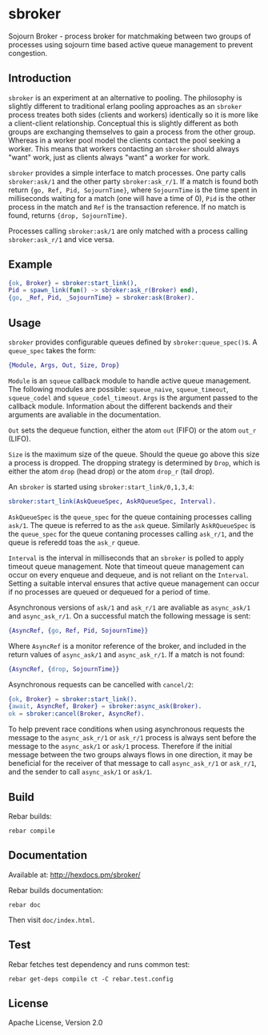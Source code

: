 sbroker
=======

Sojourn Broker - process broker for matchmaking between two groups of processes
using sojourn time based active queue management to prevent congestion.

Introduction
------------

`sbroker` is an experiment at an alternative to pooling. The philosophy
is slightly different to traditional erlang pooling approaches as an
`sbroker` process treates both sides (clients and workers) identically
so it is more like a client-client relationship. Conceptual this is
slightly different as both groups are exchanging themselves to gain a
process from the other group. Whereas in a worker pool model the clients
contact the pool seeking a worker. This means that workers contacting an
`sbroker` should always "want" work, just as clients always "want" a
worker for work.

`sbroker` provides a simple interface to match processes. One party
calls `sbroker:ask/1` and the other party `sbroker:ask_r/1`. If a match
is found both return `{go, Ref, Pid, SojournTime}`, where `SojournTime` is
the time spent in milliseconds waiting for a match (one will have a time
of 0), `Pid` is the other process in the match and `Ref` is the transaction
reference. If no match is found, returns `{drop, SojournTime}`.

Processes calling `sbroker:ask/1` are only matched with a process calling
`sbroker:ask_r/1` and vice versa.

Example
-------

```erlang
{ok, Broker} = sbroker:start_link(),
Pid = spawn_link(fun() -> sbroker:ask_r(Broker) end),
{go, _Ref, Pid, _SojournTime} = sbroker:ask(Broker).
```

Usage
-----

`sbroker` provides configurable queues defined by `sbroker:queue_spec()`s. A
`queue_spec` takes the form:
```erlang
{Module, Args, Out, Size, Drop}
```
`Module` is an `squeue` callback module to handle active queue
management. The following modules are possible: `squeue_naive`,
`squeue_timeout`, `squeue_codel` and `squeue_codel_timeout`.
`Args` is the argument passed to the callback module. Information about
the different backends and their arguments are avaliable in the
documentation.

`Out` sets the dequeue function, either the atom `out` (FIFO) or the
atom `out_r` (LIFO).

`Size` is the maximum size of the queue. Should the queue go above this
size a process is dropped. The dropping strategy is determined by
`Drop`, which is either the atom `drop` (head drop) or the atom `drop_r`
(tail drop).

An `sbroker` is started using `sbroker:start_link/0,1,3,4`:
```erlang
sbroker:start_link(AskQueueSpec, AskRQueueSpec, Interval).
```
`AskQueueSpec` is the `queue_spec` for the queue containing processes calling
`ask/1`. The queue is referred to as the `ask` queue. Similarly
`AskRQueueSpec` is the `queue_spec` for the queue contaning processes calling
`ask_r/1`, and the queue is referedd toas the `ask_r` queue.

`Interval` is the interval in milliseconds that an `sbroker` is
polled to apply timeout queue management. Note that timeout queue
management can occur on every enqueue and dequeue, and is not reliant on
the `Interval`. Setting a suitable interval ensures that active queue
management can occur if no processes are queued or dequeued for a period
of time.

Asynchronous versions of `ask/1` and `ask_r/1` are avaliable as
`async_ask/1` and `async_ask_r/1`. On a successful match the following
message is sent:
```erlang
{AsyncRef, {go, Ref, Pid, SojournTime}}
```
Where `AsyncRef` is a monitor reference of the broker, and included in the
return values of `async_ask/1` and `async_ask_r/1`. If a match is not found:
```erlang
{AsyncRef, {drop, SojournTime}}
```

Asynchronous requests can be cancelled with `cancel/2`:

```erlang
{ok, Broker} = sbroker:start_link().
{await, AsyncRef, Broker} = sbroker:async_ask(Broker).
ok = sbroker:cancel(Broker, AsyncRef).
```
To help prevent race conditions when using asynchronous requests the
message to the `async_ask_r/1` or `ask_r/1` process is always sent before
the message to the `async_ask/1` or `ask/1` process. Therefore if the
initial message between the two groups always flows in one direction,
it may be beneficial for the receiver of that message to call
`async_ask_r/1` or `ask_r/1`, and the sender to call `async_ask/1` or `ask/1`.

Build
-----
Rebar builds:
```
rebar compile
```

Documentation
-------------
Available at: http://hexdocs.pm/sbroker/

Rebar builds documentation:
```
rebar doc
```
Then visit `doc/index.html`.

Test
----
Rebar fetches test dependency and runs common test:
```
rebar get-deps compile ct -C rebar.test.config
```

License
-------
Apache License, Version 2.0
